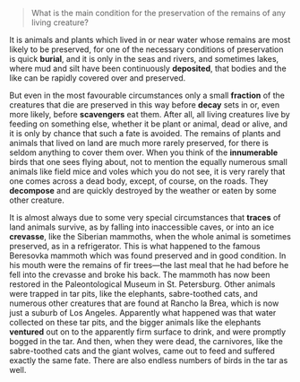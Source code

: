 > What is the main condition for the preservation of the remains of any living creature?



It is animals and plants which lived in or near water whose remains are most likely to be preserved, for one of the necessary conditions of preservation is quick **burial**, and it is only in the seas and rivers, and sometimes lakes, where mud and silt have been continuously **deposited**, that bodies and the like can be rapidly covered over and preserved.



But even in the most favourable circumstances only a small **fraction** of the creatures that die are preserved in this way before **decay** sets in or, even more likely, before **scavengers** eat them. After all, all living creatures live by feeding on something else, whether it be plant or animal, dead or alive, and it is only by chance that such a fate is avoided. The remains of plants and animals that lived on land are much more rarely preserved, for there is seldom anything to cover them over. When you think of the **innumerable** birds that one sees flying about, not to mention the equally numerous small animals like field mice and voles which you do not see, it is very rarely that one comes across a dead body, except, of course, on the roads. They **decompose** and are quickly destroyed by the weather or eaten by some other creature.



It is almost always due to some very special circumstances that **traces** of land animals survive, as by falling into inaccessible caves, or into an ice **crevasse**, like the Siberian mammoths, when the whole animal is sometimes preserved, as in a refrigerator. This is what happened to the famous Beresovka mammoth which was found preserved and in good condition. In his mouth were the remains of fir trees—the last meal that he had before he fell into the crevasse and broke his back. The mammoth has now been restored in the Paleontological Museum in St. Petersburg. Other animals were trapped in tar pits, like the elephants, sabre-toothed cats, and numerous other creatures that are found at Rancho la Brea, which is now just a suburb of Los Angeles. Apparently what happened was that water collected on these tar pits, and the bigger animals like the elephants **ventured** out on to the apparently firm surface to drink, and were promptly bogged in the tar. And then, when they were dead, the carnivores, like the sabre-toothed cats and the giant wolves, came out to feed and suffered exactly the same fate. There are also endless numbers of birds in the tar as well.